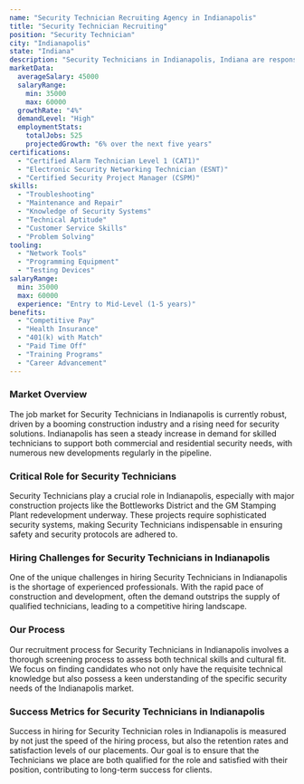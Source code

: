 ```yaml
---
name: "Security Technician Recruiting Agency in Indianapolis"
title: "Security Technician Recruiting"
position: "Security Technician"
city: "Indianapolis"
state: "Indiana"
description: "Security Technicians in Indianapolis, Indiana are responsible for installing, maintaining, and troubleshooting security systems including CCTV, alarms, and access control systems."
marketData:
  averageSalary: 45000
  salaryRange:
    min: 35000
    max: 60000
  growthRate: "4%"
  demandLevel: "High"
  employmentStats:
    totalJobs: 525
    projectedGrowth: "6% over the next five years"
certifications:
  - "Certified Alarm Technician Level 1 (CAT1)"
  - "Electronic Security Networking Technician (ESNT)"
  - "Certified Security Project Manager (CSPM)"
skills:
  - "Troubleshooting"
  - "Maintenance and Repair"
  - "Knowledge of Security Systems"
  - "Technical Aptitude"
  - "Customer Service Skills"
  - "Problem Solving"
tooling:
  - "Network Tools"
  - "Programming Equipment"
  - "Testing Devices"
salaryRange:
  min: 35000
  max: 60000
  experience: "Entry to Mid-Level (1-5 years)"
benefits:
  - "Competitive Pay"
  - "Health Insurance"
  - "401(k) with Match"
  - "Paid Time Off"
  - "Training Programs"
  - "Career Advancement"
---
```


### Market Overview
The job market for Security Technicians in Indianapolis is currently robust, driven by a booming construction industry and a rising need for security solutions. Indianapolis has seen a steady increase in demand for skilled technicians to support both commercial and residential security needs, with numerous new developments regularly in the pipeline.

### Critical Role for Security Technicians
Security Technicians play a crucial role in Indianapolis, especially with major construction projects like the Bottleworks District and the GM Stamping Plant redevelopment underway. These projects require sophisticated security systems, making Security Technicians indispensable in ensuring safety and security protocols are adhered to.

### Hiring Challenges for Security Technicians in Indianapolis
One of the unique challenges in hiring Security Technicians in Indianapolis is the shortage of experienced professionals. With the rapid pace of construction and development, often the demand outstrips the supply of qualified technicians, leading to a competitive hiring landscape.

### Our Process
Our recruitment process for Security Technicians in Indianapolis involves a thorough screening process to assess both technical skills and cultural fit. We focus on finding candidates who not only have the requisite technical knowledge but also possess a keen understanding of the specific security needs of the Indianapolis market.

### Success Metrics for Security Technicians in Indianapolis
Success in hiring for Security Technician roles in Indianapolis is measured by not just the speed of the hiring process, but also the retention rates and satisfaction levels of our placements. Our goal is to ensure that the Technicians we place are both qualified for the role and satisfied with their position, contributing to long-term success for clients.